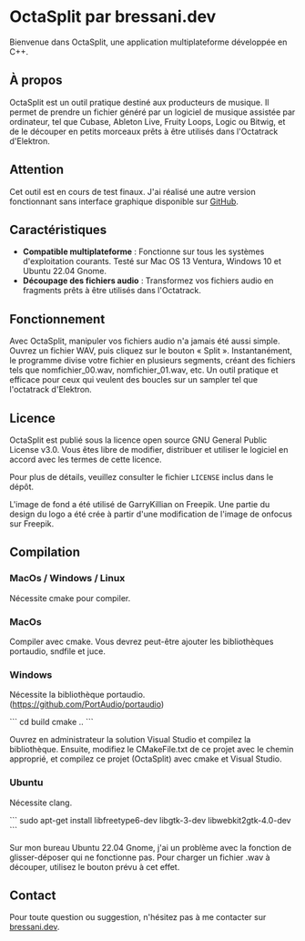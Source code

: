 # OctaSplit par bressani.dev

Bienvenue dans OctaSplit, une application multiplateforme développée en C++.

## À propos
OctaSplit est un outil pratique destiné aux producteurs de musique. Il permet de prendre un fichier généré par un logiciel de musique assistée par ordinateur, tel que Cubase, Ableton Live, Fruity Loops, Logic ou Bitwig, et de le découper en petits morceaux prêts à être utilisés dans l'Octatrack d'Elektron.

## Attention
Cet outil est en cours de test finaux. J'ai réalisé une autre version fonctionnant sans interface graphique disponible sur [GitHub](https://github.com/stephaneworkspace/split_for_octatrack/blob/main/split.sh).

## Caractéristiques
- **Compatible multiplateforme** : Fonctionne sur tous les systèmes d'exploitation courants. Testé sur Mac OS 13 Ventura, Windows 10 et Ubuntu 22.04 Gnome.
- **Découpage des fichiers audio** : Transformez vos fichiers audio en fragments prêts à être utilisés dans l'Octatrack.

## Fonctionnement
Avec OctaSplit, manipuler vos fichiers audio n'a jamais été aussi simple. Ouvrez un fichier WAV, puis cliquez sur le bouton « Split ». Instantanément, le programme divise votre fichier en plusieurs segments, créant des fichiers tels que nomfichier_00.wav, nomfichier_01.wav, etc. Un outil pratique et efficace pour ceux qui veulent des boucles sur un sampler tel que l'octatrack d'Elektron.

## Licence
OctaSplit est publié sous la licence open source GNU General Public License v3.0. Vous êtes libre de modifier, distribuer et utiliser le logiciel en accord avec les termes de cette licence.

Pour plus de détails, veuillez consulter le fichier `LICENSE` inclus dans le dépôt.

L'image de fond a été utilisé de GarryKillian on Freepik. Une partie du design du logo a été crée à partir d'une modification de l'image de onfocus sur Freepik.

## Compilation

### MacOs / Windows / Linux
Nécessite cmake pour compiler.

### MacOs
Compiler avec cmake. Vous devrez peut-être ajouter les bibliothèques portaudio, sndfile et juce.

### Windows
Nécessite la bibliothèque portaudio. (https://github.com/PortAudio/portaudio)

\`\`\`
cd build
cmake ..
\`\`\`

Ouvrez en administrateur la solution Visual Studio et compilez la bibliothèque. Ensuite, modifiez le CMakeFile.txt de ce projet avec le chemin approprié, et compilez ce projet (OctaSplit) avec cmake et Visual Studio.

### Ubuntu

Nécessite clang.

\`\`\`
sudo apt-get install libfreetype6-dev libgtk-3-dev libwebkit2gtk-4.0-dev
\`\`\`

Sur mon bureau Ubuntu 22.04 Gnome, j'ai un problème avec la fonction de glisser-déposer qui ne fonctionne pas. Pour charger un fichier .wav à découper, utilisez le bouton prévu à cet effet.

## Contact
Pour toute question ou suggestion, n'hésitez pas à me contacter sur [bressani.dev](http://bressani.dev).
